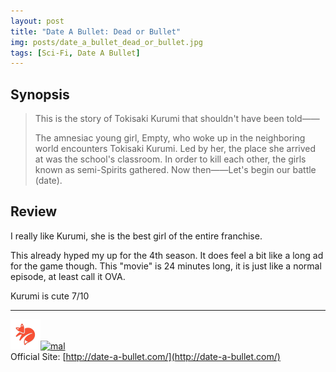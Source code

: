 ```yaml
---
layout: post
title: "Date A Bullet: Dead or Bullet"
img: posts/date_a_bullet_dead_or_bullet.jpg 
tags: [Sci-Fi, Date A Bullet]
---
```


## Synopsis
>This is the story of Tokisaki Kurumi that shouldn't have been told——
>
>The amnesiac young girl, Empty, who woke up in the neighboring world encounters Tokisaki Kurumi. Led by her, the place she arrived at was the school's classroom. In order to kill each other, the girls known as semi-Spirits gathered. Now then——Let's begin our battle (date).

## Review
I really like Kurumi, she is the best girl of the entire franchise.

This already hyped my up for the 4th season. It does feel a bit like a long ad for the game though. This "movie" is 24 minutes long, it is just like a normal episode, at least call it OVA.
   
Kurumi is cute 7/10

---

[![kitsu](..\assets\img\kitsu.png)](https://kitsu.io/anime/date-a-bullet-dead-or-bullet)[![mal](..\assets\img\mal.ico)](https://myanimelist.net/anime/40416/Date_A_Bullet__Dead_or_Bullet)  
Official Site: [http://date-a-bullet.com/](http://date-a-bullet.com/)
